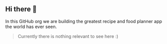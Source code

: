 ## Hi there 👋

In this GitHub org we are building the greatest recipe and food planner app the world has ever seen.

> Currently there is nothing relevant to see here :) 
